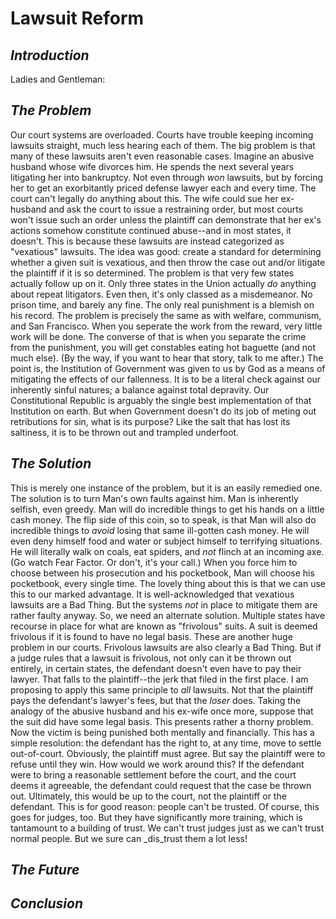 # Lawsuit Reform  

## _Introduction_  

Ladies and Gentleman:

## _The Problem_  

Our court systems are overloaded. Courts have trouble keeping incoming lawsuits
straight, much less hearing each of them. The big problem is that many of these
lawsuits aren't even reasonable cases. Imagine an abusive husband whose wife
divorces him. He spends the next several years litigating her into bankruptcy.
Not even through _won_ lawsuits, but by forcing her to get an exorbitantly
priced defense lawyer each and every time. The court can't legally do anything
about this. The wife could sue her ex-husband and ask the court to issue a
restraining order, but most courts won't issue such an order unless the
plaintiff can demonstrate that her ex's actions somehow constitute continued
abuse--and in most states, it doesn't. This is because these lawsuits are
instead categorized as "vexatious" lawsuits. The idea was good: create a
standard for determining whether a given suit is vexatious, and then throw the
case out and/or litigate the plaintiff if it is so determined. The problem is
that very few states actually follow up on it. Only three states in the Union
actually _do_ anything about repeat litigators. Even then, it's only classed as
a misdemeanor. No prison time, and barely any fine. The only real punishment is
a blemish on his record. The problem is precisely the same as with welfare,
communism, and San Francisco. When you seperate the work from the reward, very
little work will be done. The converse of that is when you separate the crime
from the punishment, you will get constables eating hot baguette (and not much
else). (By the way, if you want to hear that story, talk to me after.) The
point is, the Institution of Government was given to us by God as a means of
mitigating the effects of our fallenness. It is to be a literal check against
our inherently sinful natures; a balance against total depravity. Our
Constitutional Republic is arguably the single best implementation of that
Institution on earth. But when Government doesn't do its job of meting out
retributions for sin, what is its purpose? Like the salt that has lost its
saltiness, it is to be thrown out and trampled underfoot.

## _The Solution_  

This is merely one instance of the problem, but it is an easily remedied one.
The solution is to turn Man's own faults against him. Man is inherently selfish,
even greedy. Man will do incredible things to get his hands on a little cash
money. The flip side of this coin, so to speak, is that Man will also do
incredible things to _avoid_ losing that same ill-gotten cash money. He will
even deny himself food and water or subject himself to terrifying situations.
He will literally walk on coals, eat spiders, and _not_ flinch at an incoming
axe. (Go watch Fear Factor. Or don't, it's your call.) When you force him to
choose between his prosecution and his pocketbook, Man will choose his
pocketbook, every single time. The lovely thing about this is that we can use
this to our marked advantage. It is well-acknowledged that vexatious lawsuits
are a Bad Thing. But the systems _not_ in place to mitigate them are rather
faulty anyway. So, we need an alternate solution. Multiple states have recourse
in place for what are known as "frivolous" suits. A suit is deemed frivolous if
it is found to have no legal basis. These are another huge problem in our
courts. Frivolous lawsuits are also clearly a Bad Thing. But if a judge rules
that a lawsuit is frivolous, not only can it be thrown out entirely, in certain
states, the defendant doesn't even have to pay their lawyer. That falls to the
plaintiff--the jerk that filed in the first place. I am proposing to apply this
same principle to _all_ lawsuits. Not that the plaintiff pays the defendant's
lawyer's fees, but that the _loser_ does. Taking the analogy of the abusive
husband and his ex-wife once more, suppose that the suit did have some legal
basis. This presents rather a thorny problem. Now the victim is being punished
both mentally and financially. This has a simple resolution: the defendant has
the right to, at any time, move to settle out-of-court. Obviously, the
plaintiff must agree. But say the plaintiff were to refuse until they win. How
would we work around this? If the defendant were to bring a reasonable
settlement before the court, and the court deems it agreeable, the defendant
could request that the case be thrown out. Ultimately, this would be up to the
court, not the plaintiff or the defendant. This is for good reason: people
can't be trusted. Of course, this goes for judges, too. But they have
significantly more training, which is tantamount to a building of trust. We
can't trust judges just as we can't trust normal people. But we sure can
_dis_trust them a lot less!

## _The Future_  

## _Conclusion_  
